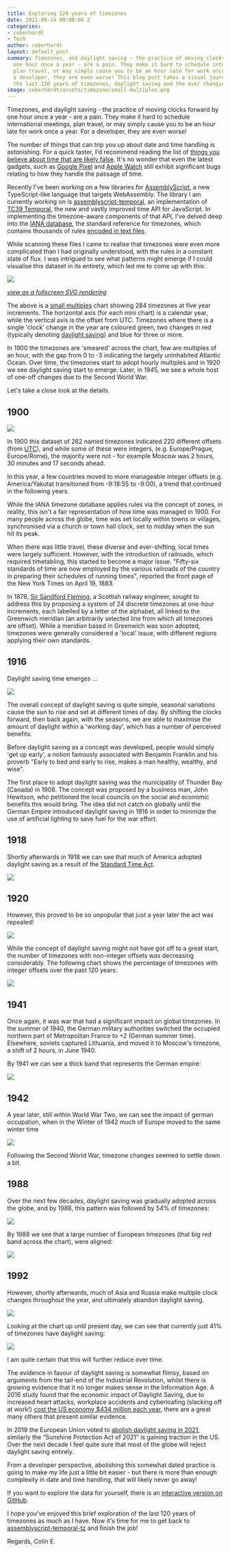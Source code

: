 ```yaml
---
title: Exploring 120 years of timezones
date: 2021-09-14 00:00:00 Z
categories:
- ceberhardt
- Tech
author: ceberhardt
layout: default_post
summary: Timezones, and daylight saving - the practice of moving clocks forward by
  one hour once a year - are a pain. They make it hard to schedule international meetings,
  plan travel, or may simply cause you to be an hour late for work once a year. For
  a developer, they are even worse! This blog post takes a visual journey through
  the last 120 years of timezones, daylight saving and the ever changing world time.
image: ceberhardt/assets/timezone/small-multiples.png
---
```


Timezones, and daylight saving - the practice of moving clocks forward by one hour once a year - are a pain. They make it hard to schedule international meetings, plan travel, or may simply cause you to be an hour late for work once a year. For a developer, they are even worse!

The number of things that can trip you up about date and time handling is astonishing. For a quick taster, I'd recommend reading the list of [things you believe about time that are likely false](https://infiniteundo.com/post/25326999628/falsehoods-programmers-believe-about-time). It's no wonder that even the latest gadgets, such as  [Google Pixel](https://www.androidauthority.com/google-pixel-daylight-savings-bug-1208607/) and [Apple Watch](https://www.theverge.com/2018/10/8/17950300/apple-watch-series-4-reboot-crash-dst-bug) still exhibit significant bugs relating to how they handle the passage of time.

Recently I've been working on a few libraries for [AssemblyScript](https://www.assemblyscript.org/), a new TypeScript-like language that targets WebAssembly. The library I am currently working on is [assemblyscript-temporal](https://github.com/ColinEberhardt/assemblyscript-temporal), an implementation of [TC39 Temporal](https://tc39.es/proposal-temporal/docs/), the new and vastly improved time API for JavaScript. In implementing the timezone-aware components of that API, I've delved deep into the [IANA database](https://www.iana.org/time-zones), the standard reference for timezones, which contains thousands of rules [encoded in text files](https://data.iana.org/time-zones/tz-how-to.html).

While scanning these files I came to realise that timezones were even more complicated than I had originally understood, with the rules in a constant state of flux. I was intrigued to see what patterns might emerge if I could visualise this dataset in its entirety, which led me to come up with this:

<img src="{{site.baseurl}}/ceberhardt/assets/timezone/small-multiples.png"/>

_[view as a fullscreen SVG rendering](https://colineberhardt.github.io/timezone-viz/multiples/)_

The above is a [small multiples](https://en.wikipedia.org/wiki/Small_multiple) chart showing 284 timezones at five year increments. The horizontal axis (for each mini chart) is a calendar year, while the vertical axis is the offset from UTC. Timezones where there is a single 'clock' change in the year are coloured green, two changes in red (typically denoting [daylight saving](https://en.wikipedia.org/wiki/Daylight_saving_time)) and blue for three or more.

In 1900 the timezones are 'smeared' across the chart, few are multiples of an hour, with the gap from 0 to -3 indicating the largely uninhabited Atlantic Ocean. Over time, the timezones start to adopt hourly multiples and in 1920 we see daylight saving start to emerge. Later, in 1945, we see a whole host of one-off changes due to the Second World War.

Let's take a close look at the details.

## 1900

<img src="{{site.baseurl}}/ceberhardt/assets/timezone/1900.png"/>

In 1900 this dataset of 282 named timezones indicated 220 different offsets (from [UTC](https://en.wikipedia.org/wiki/Coordinated_Universal_Time)), and while some of these were integers, (e.g. Europe/Prague, Europe/Rome), the majority were not - for example Moscow was 2 hours, 30 minutes and 17 seconds ahead.

In this year, a few countries moved to more manageable integer offsets (e.g. America/Yakutat transitioned from -9:18:55 to -9:00), a trend that continued in the following years. 

While the IANA timezone database applies rules via the concept of zones, in reality, this isn't a fair representation of how time was managed in 1900. For many people across the globe, time was set locally within towns or villages, synchronised via a church or town hall clock, set to midday when the sun hit its peak.

When there was little travel, these diverse and ever-shifting, local times were largely sufficient. However, with the introduction of railroads, which required timetabling, this started to become a major issue. "Fifty-six standards of time are now employed by the various railroads of the country in preparing their schedules of running times", reported the front page of the New York Times on April 19, 1883.

In 1878, [Sir Sandford Fleming](https://en.wikipedia.org/wiki/Sandford_Fleming), a Scottish railway engineer, sought to address this by proposing a system of 24 discrete timezones at one-hour increments, each labelled by a letter of the alphabet, all linked to the Greenwich meridian (an arbitrarily selected line from which all timezones are offset). While a meridian based in Greenwich was soon adopted, timezones were generally considered a 'local' issue, with different regions applying their own standards.

## 1916

Daylight saving time emerges ...

<img src="{{site.baseurl}}/ceberhardt/assets/timezone/1916.png"/>

The overall concept of daylight saving is quite simple, seasonal variations cause the sun to rise and set at different times of day. By shifting the clocks forward, then back again, with the seasons, we are able to maximise the amount of daylight within a 'working day', which has a number of perceived benefits.

Before daylight saving as a concept was developed, people would simply 'get up early', a notion famously associated with Benjamin Franklin and his proverb "Early to bed and early to rise, makes a man healthy, wealthy, and wise".

The first place to adopt daylight saving was the municipality of Thunder Bay (Canada) in 1908. The concept was proposed by a business man, John Hewitson, who petitioned the local councils on the social and economic benefits this would bring. The idea did not catch on globally until the German Empire introduced daylight saving in 1916 in order to minimize the use of artificial lighting to save fuel for the war effort.

## 1918

Shortly afterwards in 1918 we can see that much of America adopted daylight saving as a result of the [Standard Time Act](https://en.wikipedia.org/wiki/Standard_Time_Act).

<img src="{{site.baseurl}}/ceberhardt/assets/timezone/1918.png"/>

## 1920

However, this proved to be so unpopular that just a year later the act was repealed!

<img src="{{site.baseurl}}/ceberhardt/assets/timezone/1920.png"/>

While the concept of daylight saving might not have got off to a great start, the number of timezones with non-integer offsets was decreasing considerably. The following chart shows the percentage of timezones with integer offsets over the past 120 years:

<img src="{{site.baseurl}}/ceberhardt/assets/timezone/integer-offset.png"/>

## 1941

Once again, it was war that had a significant impact on global timezones. In the summer of 1940, the German military authorities switched the occupied northern part of Metropolitan France to +2 (German summer time). Elsewhere, soviets captured Lithuania, and moved it to Moscow's timezone, a shift of 2 hours, in June 1940.

By 1941 we can see a thick band that represents the German empire:

<img src="{{site.baseurl}}/ceberhardt/assets/timezone/1941.png"/>

## 1942

A year later, still within World War Two, we can see the impact of german occupation, when in the Winter of 1942 much of Europe moved to the same winter time

<img src="{{site.baseurl}}/ceberhardt/assets/timezone/1942.png"/>

Following the Second World War, timezone changes seemed to settle down a bit.

## 1988

Over the next few decades, daylight saving was gradually adopted across the globe, and by 1988, this pattern was followed by 54% of timezones:

<img src="{{site.baseurl}}/ceberhardt/assets/timezone/dst-1988.png"/>

By 1988 we see that a large number of European timezones (that big red band across the chart), were aligned:

<img src="{{site.baseurl}}/ceberhardt/assets/timezone/1988.png"/>

## 1992

However, shortly afterwards, much of Asia and Russia make multiple clock changes throughout the year, and ultimately abandon daylight saving.

<img src="{{site.baseurl}}/ceberhardt/assets/timezone/1992.png"/>

Looking at the chart up until present day, we can see that currently just 41% of timezones have daylight saving:

<img src="{{site.baseurl}}/ceberhardt/assets/timezone/dst-present.png"/>

I am quite certain that this will further reduce over time.

The evidence in favour of daylight saving is somewhat flimsy, based on arguments from the tail-end of the Industrial Revolution, whilst there is growing evidence that it no longer makes sense in the Information Age. A 2016 study found that the economic impact of Daylight Saving, due to increased heart attacks, workplace accidents and cyberloafing (slacking off at work!) [cost the US economy $434 million each year](https://www.chmura.com/blog/2016/march/11/sleepbetter-lost-hour-economic-index), there are a great many others that present similar evidence.

In 2019 the European Union voted to [abolish daylight saving in 2021](https://www.bloomberg.com/news/articles/2019-03-28/why-time-changes-are-a-transportation-matter), similarly the “Sunshine Protection Act of 2021” is gaining traction in the US. Over the next decade I feel quite sure that most of the globe will reject daylight saving entirely.

From a developer perspective, abolishing this somewhat dated practice is going to make my life just a little bit easier - but there is more than enough complexity in date and time handling, that will likely never go away!

If you want to explore the data for yourself, there is an [interactive version on GitHub](https://colineberhardt.github.io/timezone-viz/explore/).

I hope you've enjoyed this brief exploration of the last 120 years of timezones as much as I have. Now it's time for me to get back to [assemblyscript-temporal-tz](https://github.com/ColinEberhardt/assemblyscript-temporal-tz) and finish the job!

Regards, Colin E.

